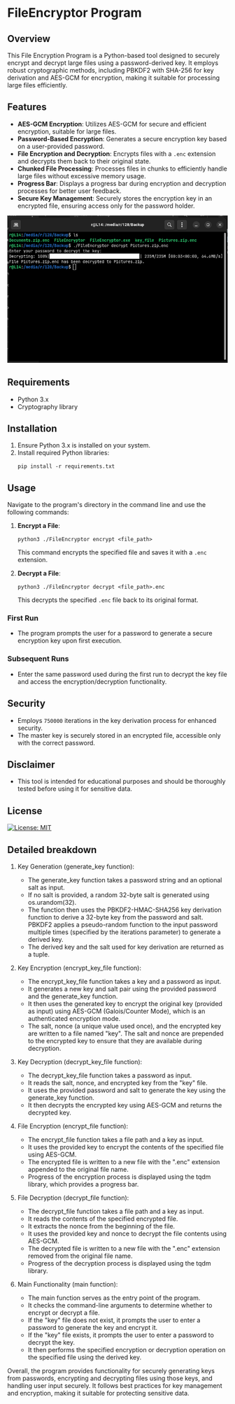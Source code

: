 # FileEncryptor Program

## Overview

This File Encryption Program is a Python-based tool designed to securely encrypt and decrypt large files using a
password-derived key. It employs robust cryptographic methods, including PBKDF2 with SHA-256 for key derivation and
AES-GCM for encryption, making it suitable for processing large files efficiently.

## Features

- **AES-GCM Encryption**: Utilizes AES-GCM for secure and efficient encryption, suitable for large files.
- **Password-Based Encryption**: Generates a secure encryption key based on a user-provided password.
- **File Encryption and Decryption**: Encrypts files with a `.enc` extension and decrypts them back to their original
  state.
- **Chunked File Processing**: Processes files in chunks to efficiently handle large files without excessive memory
  usage.
- **Progress Bar**: Displays a progress bar during encryption and decryption processes for better user feedback.
- **Secure Key Management**: Securely stores the encryption key in an encrypted file, ensuring access only for the
  password holder.

![ALT](Screenshot.png)

## Requirements

- Python 3.x
- Cryptography library

## Installation

1. Ensure Python 3.x is installed on your system.
2. Install required Python libraries:
   ```
   pip install -r requirements.txt
   ```

## Usage

Navigate to the program's directory in the command line and use the following commands:

1. **Encrypt a File**:
   ```
   python3 ./FileEncryptor encrypt <file_path>
   ```
   This command encrypts the specified file and saves it with a `.enc` extension.

2. **Decrypt a File**:
   ```
   python3 ./FileEncryptor decrypt <file_path>.enc
   ```
   This decrypts the specified `.enc` file back to its original format.

### First Run

- The program prompts the user for a password to generate a secure encryption key upon first execution.

### Subsequent Runs

- Enter the same password used during the first run to decrypt the key file and access the encryption/decryption
  functionality.

## Security

- Employs `750000` iterations in the key derivation process for enhanced security.
- The master key is securely stored in an encrypted file, accessible only with the correct password.

## Disclaimer

- This tool is intended for educational purposes and should be thoroughly tested before using it for sensitive data.

## License

[![License: MIT](https://img.shields.io/badge/License-MIT-yellow.svg)](https://opensource.org/licenses/MIT)

## Detailed breakdown

1. Key Generation (generate_key function):

    - The generate_key function takes a password string and an optional salt as input.
    - If no salt is provided, a random 32-byte salt is generated using os.urandom(32).
    - The function then uses the PBKDF2-HMAC-SHA256 key derivation function to derive a 32-byte key from the password and salt. PBKDF2 applies a pseudo-random function to the input password multiple times (specified by the iterations parameter) to generate a derived key.
    - The derived key and the salt used for key derivation are returned as a tuple.

2. Key Encryption (encrypt_key_file function):

   - The encrypt_key_file function takes a key and a password as input.
   - It generates a new key and salt pair using the provided password and the generate_key function.
   - It then uses the generated key to encrypt the original key (provided as input) using AES-GCM (Galois/Counter Mode), which is an authenticated encryption mode.
   - The salt, nonce (a unique value used once), and the encrypted key are written to a file named "key". The salt and nonce are prepended to the encrypted key to ensure that they are available during decryption.

3. Key Decryption (decrypt_key_file function):

   - The decrypt_key_file function takes a password as input.
   - It reads the salt, nonce, and encrypted key from the "key" file.
   - It uses the provided password and salt to generate the key using the generate_key function.
   - It then decrypts the encrypted key using AES-GCM and returns the decrypted key.

4. File Encryption (encrypt_file function):

   - The encrypt_file function takes a file path and a key as input.
   - It uses the provided key to encrypt the contents of the specified file using AES-GCM.
   - The encrypted file is written to a new file with the ".enc" extension appended to the original file name.
   - Progress of the encryption process is displayed using the tqdm library, which provides a progress bar.

5. File Decryption (decrypt_file function):

   - The decrypt_file function takes a file path and a key as input.
   - It reads the contents of the specified encrypted file.
   - It extracts the nonce from the beginning of the file.
   - It uses the provided key and nonce to decrypt the file contents using AES-GCM.
   - The decrypted file is written to a new file with the ".enc" extension removed from the original file name.
   - Progress of the decryption process is displayed using the tqdm library.

6. Main Functionality (main function):

   - The main function serves as the entry point of the program.
   - It checks the command-line arguments to determine whether to encrypt or decrypt a file.
   - If the "key" file does not exist, it prompts the user to enter a password to generate the key and encrypt it.
   - If the "key" file exists, it prompts the user to enter a password to decrypt the key.
   - It then performs the specified encryption or decryption operation on the specified file using the derived key.

Overall, the program provides functionality for securely generating keys from passwords, encrypting and decrypting files using those keys, and handling user input securely. It follows best practices for key management and encryption, making it suitable for protecting sensitive data.
